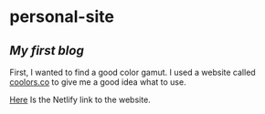 # personal-site

## _My first blog_

First, I wanted to find a good color gamut. I used a website called [coolors.co](https://coolors.co/fffcf2-ccc5b9-403d39-252422-eb5e28) to give me a good idea what to use.

[Here](https://fluffy-druid-0b6835.netlify.app/index.html) Is the Netlify link to the website.